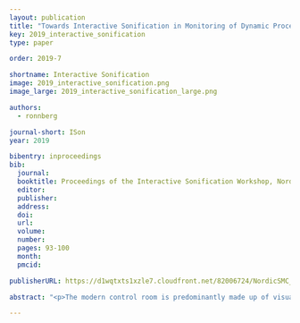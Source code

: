 ```yaml
---
layout: publication
title: "Towards Interactive Sonification in Monitoring of Dynamic Processes"
key: 2019_interactive_sonification
type: paper

order: 2019-7

shortname: Interactive Sonification
image: 2019_interactive_sonification.png
image_large: 2019_interactive_sonification_large.png

authors:
  - ronnberg

journal-short: ISon
year: 2019

bibentry: inproceedings
bib:
  journal: 
  booktitle: Proceedings of the Interactive Sonification Workshop, Nordic Sound and Music Computing Conference
  editor: 
  publisher: 
  address: 
  doi:
  url:
  volume: 
  number: 
  pages: 93-100
  month:
  pmcid:

publisherURL: https://d1wqtxts1xzle7.cloudfront.net/82006724/NordicSMC_ISon_2019_Proceedings_paper18-libre.pdf?1646980565=&response-content-disposition=inline%3B+filename%3DTowards_Interactive_Sonification_in_Moni.pdf&Expires=1729866058&Signature=cVpfon4pRFIHaGOJac-LoMfXRiZYXYIKNAeVr41WoH~BnduWPuKX0l-D~VNK5dGHPz2lLLwKVakO3cHf3~YYbTZd1HdBc5cOEFajNeTM71mjaU5Z7N3rol6h55KUrqs8ataRd0dKs3r4iD6smDSZ7HVzLr4sYx9Qqi1qxT41b-uR5YRWkCh0CHnVOuNGWGhkDv01mDTe3EvrQ458NoyjdCQ2IuBUnIDw2ZQZh~dzkxcn9zacAmRO7358jAWRXBKkPgVAAt3l04uEFnOybz-qsXu-7hBVk0l5RoJgnE74uFfV1hxYG2DllIZf~efx-r3DhVm~IB0BflwOMkCWcBOO0g__&Key-Pair-Id=APKAJLOHF5GGSLRBV4ZA

abstract: "<p>The modern control room is predominantly made up of visual displays, which might make monitoring different processes a cumbersome and visually cognitively demanding task. Sonification could be used to support the monitoring task. However, it is not clear how the most beneficial sonification should be designed. In this pilot study an experimental setup was developed to explore perception of different sonification approaches. A user experiment was performed to assess perception of the sonification when and where simulated data deviated most from the normal level. It was found that all sonification conditions were generally useful, regardless of the participant's musical experience, shown both in terms of objective and subjective measurements. Stereo panning of the sound was also generally experienced as helpful, but the use of different pitch might not have been experienced to contribute as much for solving the task. The findings in this pilot study will be further used to create new research ideas about sonification for monitoring of dynamic processes.</p>"

---
```

